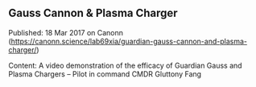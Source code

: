 ## Gauss Cannon &#038; Plasma Charger

Published: 18 Mar 2017 on Canonn (https://canonn.science/lab69xia/guardian-gauss-cannon-and-plasma-charger/)

Content: A video demonstration of the efficacy of Guardian Gauss and Plasma Chargers – Pilot in command CMDR Gluttony Fang
